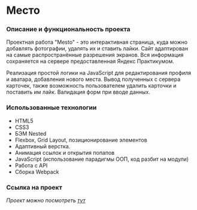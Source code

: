 # Место

### Описание и функциональность проекта
Проектная работа "Mesto" - это интерактивная страница, куда можно добавлять фотографии, удалять их и ставить лайки. Сайт адаптирован на самые распространённые разрешения экранов. Вся информация сохраняется на сервере предоставленная Яндекс Практикумом.

Реализация простой логики на JavaScript для редактирования профиля и аватара, добавления нового места. Вывод полученных с сервера карточек, также возможность пользователем удалить карточки и поставить им лайк. Валидация форм при вводе данных.

### Использованные технологии
* HTML5
* CSS3
* БЭМ Nested
* Flexbox, Grid Layout, позиционирование элементов
* Адаптивный верстка.
* Анимация ссылок и открытия попапов
* JavaScript (использование парадигмы ООП, код разбит на модули)
* Работа с API
* Сборка Webpack

### Ссылка на проект
*Проект можно посмотреть [тут](https://nataliabaeva20.github.io/mesto/index.html)*
